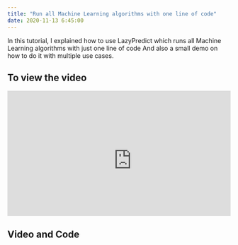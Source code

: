 ```yaml
---
title: "Run all Machine Learning algorithms with one line of code"
date: 2020-11-13 6:45:00
---
```


In this tutorial, I explained how to use LazyPredict which runs all Machine Learning algorithms with just one line of code And also a small demo on how to do it with multiple use cases. 

## To view the video

<div style="position: relative; padding-bottom: 56.25%; height: 0; overflow: hidden;">
  <iframe width="560" height="315" src="https://www.youtube.com/embed/evu0QopB3ao" title="YouTube video player" frameborder="0" allow="accelerometer; autoplay; clipboard-write; encrypted-media; gyroscope; picture-in-picture" allowfullscreen></iframe>
</div>

## Video and Code

<a href="https://www.youtube.com/watch?v=evu0QopB3ao&ab_channel=LearnMachineLearning"  class="btn btn-info" role="button" target="_blank"> <i class="fa fa-youtube fa-2x" aria-hidden="true"></i></a> <a href="https://github.com/udaykondreddy/Code-for-learn-machinelearning/blob/master/AutoML/lazy_predict.ipynb"  class="btn btn-info" role="button" target="_blank"> <i class="fa fa-github fa-2x" aria-hidden="true"></i></a>
